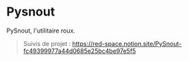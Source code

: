# Pysnout
PySnout, l'utilitaire roux.

> Suivis de projet : https://red-space.notion.site/PySnout-fc49399977a44d0685e25bc4be97e5f5
